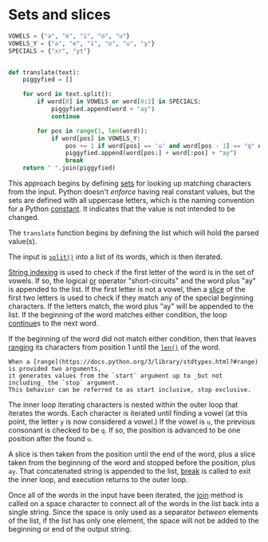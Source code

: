 # Sets and slices

```python
VOWELS = {"a", "e", "i", "o", "u"}
VOWELS_Y = {"a", "e", "i", "o", "u", "y"}
SPECIALS = {"xr", "yt"}


def translate(text):
    piggyfied = []

    for word in text.split():
        if word[0] in VOWELS or word[0:2] in SPECIALS:
            piggyfied.append(word + "ay")
            continue

        for pos in range(1, len(word)):
            if word[pos] in VOWELS_Y:
                pos += 1 if word[pos] == 'u' and word[pos - 1] == "q" else 0
                piggyfied.append(word[pos:] + word[:pos] + "ay")
                break
    return " ".join(piggyfied)

```

This approach begins by defining [sets][set] for looking up matching characters from the input.
Python doesn't _enforce_ having real constant values,
but the sets are defined with all uppercase letters, which is the naming convention for a Python [constant][const].
It indicates that the value is not intended to be changed.

The `translate` function begins by defining the list which will hold the parsed value(s).

The input is [`split()`][split] into a list of its words, which is then iterated.

[String indexing][string-indexing] is used to check if the first letter of the word is in the set of vowels.
If so, the logical [or][logical-or] operator "short-circuits" and the word plus "ay" is appended to the list.
If the first letter is not a vowel, then a [slice][slicing] of the first two letters is used to check if they match any of the special beginning characters.
If the letters match, the word plus "ay" will be appended to the list.
If the beginning of the word matches either condition, the loop [continue][continue]s to the next word.

If the beginning of the word did not match either condition,
then that leaves [ranging][ranging] its characters from position 1 until the [`len()`][len] of the word.

```exercism/note
When a [range](https://docs.python.org/3/library/stdtypes.html?#range) is provided two arguments,
it generates values from the `start` argument up to _but not including_ the `stop` argument.
This behavior can be referred to as start inclusive, stop exclusive.
```

The inner loop iterating characters is nested within the outer loop that iterates the words.
Each character is iterated until finding a vowel (at this point, the letter `y` is now considered a vowel.)
If the vowel is `u`, the previous consonant is checked to be `q`. 
If so, the position is advanced to be one position after the found `u`.

A slice is then taken from the position until the end of the word,
plus a slice taken from the beginning of the word and stopped before the position, plus `ay`.
That concatenated string is appended to the list, [break][break] is called to exit the inner loop,
and execution returns to the outer loop.

Once all of the words in the input have been iterated,
the [join][join] method is called on a space character to connect all of the words in the list back into a single string.
Since the space is only used as a separator _between_ elements of the list, if the list has only one element,
the space will not be added to the beginning or end of the output string.
 
[set]: https://docs.python.org/3/library/stdtypes.html?#set
[const]: https://realpython.com/python-constants/
[split]: https://docs.python.org/3/library/stdtypes.html?#str.split
[string-indexing]: https://realpython.com/lessons/string-indexing/
[logical-or]: https://realpython.com/python-or-operator/
[continue]: https://docs.python.org/3/reference/simple_stmts.html#the-continue-statement
[ranging]: https://www.w3schools.com/python/gloss_python_for_range.asp
[range]: https://docs.python.org/3/library/stdtypes.html?#range
[len]: https://docs.python.org/3/library/functions.html?#len
[slicing]: https://www.learnbyexample.org/python-string-slicing/
[break]: https://docs.python.org/3/reference/simple_stmts.html#the-break-statement
[join]: https://docs.python.org/3/library/stdtypes.html?#str.join
